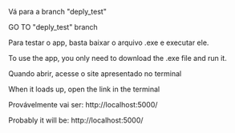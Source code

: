 Vá para a branch "deply_test"

GO TO "deply_test" branch


Para testar o app, basta baixar o arquivo .exe e executar ele.

To use the app, you only need to download the .exe file and run it.


Quando abrir, acesse o site apresentado no terminal

When it loads up, open the link in the terminal


Provávelmente vai ser: http://localhost:5000/

Probably it will be: http://localhost:5000/
